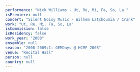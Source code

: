 ```yaml
---
performance: "Nick Williams - Ut, Re, Mi, Fa, So, La "
isPremiere: null
concert: "Silent Noisy Music - Wilhem Latchoumia / Crank"
work: "Ut, Re, Mi, Fa, So, La"
isCommission: false
isResidency: false
work_year: "2008"
ensemble: null
season: "2008-2009:1: GEMDays @ HCMF 2008"
venue: "Recital Hall"
person: null
country: null
---
```



